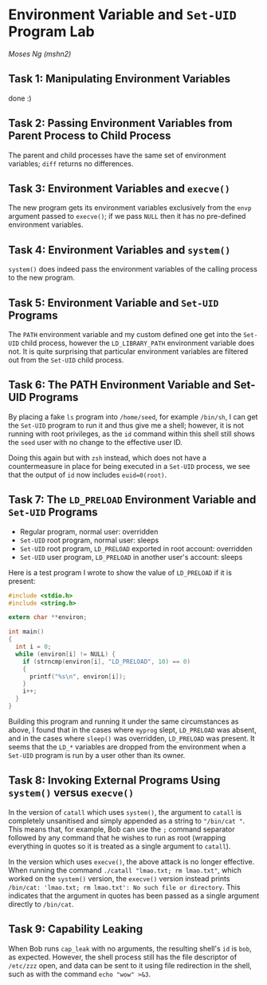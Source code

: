 # Environment Variable and `Set-UID` Program Lab

_Moses Ng (mshn2)_

## Task 1: Manipulating Environment Variables

done :)

## Task 2: Passing Environment Variables from Parent Process to Child Process

The parent and child processes have the same set of environment variables; `diff` returns no differences.

## Task 3: Environment Variables and `execve()`

The new program gets its environment variables exclusively from the `envp` argument passed to `execve()`; if we pass `NULL` then it has no pre-defined environment variables.

## Task 4: Environment Variables and `system()`

`system()` does indeed pass the environment variables of the calling process to the new program.

## Task 5: Environment Variable and `Set-UID` Programs

The `PATH` environment variable and my custom defined one get into the `Set-UID` child process, however the `LD_LIBRARY_PATH` environment variable does not. It is quite surprising that particular environment variables are filtered out from the `Set-UID` child process.

## Task 6: The PATH Environment Variable and Set-UID Programs

By placing a fake `ls` program into `/home/seed`, for example `/bin/sh`, I can get the `Set-UID` program to run it and thus give me a shell; however, it is not running with root privileges, as the `id` command within this shell still shows the `seed` user with no change to the effective user ID.

Doing this again but with `zsh` instead, which does not have a countermeasure in place for being executed in a `Set-UID` process, we see that the output of `id` now includes `euid=0(root)`.

## Task 7: The `LD_PRELOAD` Environment Variable and `Set-UID` Programs

+ Regular program, normal user: overridden
+ `Set-UID` root program, normal user: sleeps
+ `Set-UID` root program, `LD_PRELOAD` exported in root account: overridden
+ `Set-UID` user program, `LD_PRELOAD` in another user's account: sleeps

Here is a test program I wrote to show the value of `LD_PRELOAD` if it is present:

```c
#include <stdio.h>
#include <string.h>

extern char **environ;

int main()
{
  int i = 0;
  while (environ[i] != NULL) {
    if (strncmp(environ[i], "LD_PRELOAD", 10) == 0)
    {
      printf("%s\n", environ[i]);
    }
    i++;
  }
}
```

Building this program and running it under the same circumstances as above, I found that in the cases where `myprog` slept, `LD_PRELOAD` was absent, and in the cases where `sleep()` was overridden, `LD_PRELOAD` was present. It seems that the `LD_*` variables are dropped from the environment when a `Set-UID` program is run by a user other than its owner.

## Task 8: Invoking External Programs Using `system()` versus `execve()`

In the version of `catall` which uses `system()`, the argument to `catall` is completely unsanitised and simply appended as a string to `"/bin/cat "`. This means that, for example, Bob can use the `;` command separator followed by any command that he wishes to run as root (wrapping everything in quotes so it is treated as a single argument to `catall`).

In the version which uses `execve()`, the above attack is no longer effective. When running the command `./catall "lmao.txt; rm lmao.txt"`, which worked on the `system()` version, the `execve()` version instead prints `/bin/cat: 'lmao.txt; rm lmao.txt': No such file or directory`. This indicates that the argument in quotes has been passed as a single argument directly to `/bin/cat`.

## Task 9: Capability Leaking

When Bob runs `cap_leak` with no arguments, the resulting shell's `id` is `bob`, as expected. However, the shell process still has the file descriptor of `/etc/zzz` open, and data can be sent to it using file redirection in the shell, such as with the command `echo "wow" >&3`.
